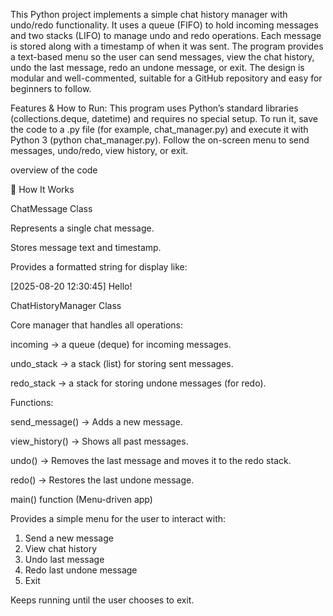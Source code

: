 This Python project implements a simple chat history manager with undo/redo functionality. It uses a queue (FIFO) to hold incoming messages and two stacks (LIFO) to manage undo and redo operations. Each message is stored along with a timestamp of when it was sent. The program provides a text-based menu so the user can send messages, view the chat history, undo the last message, redo an undone message, or exit. The design is modular and well-commented, suitable for a GitHub repository and easy for beginners to follow.

Features & How to Run: This program uses Python’s standard libraries (collections.deque, datetime) and requires no special setup. To run it, save the code to a .py file (for example, chat_manager.py) and execute it with Python 3 (python chat_manager.py). Follow the on-screen menu to send messages, undo/redo, view history, or exit.

overview of the code

🔹 How It Works

ChatMessage Class

Represents a single chat message.

Stores message text and timestamp.

Provides a formatted string for display like:

[2025-08-20 12:30:45] Hello!


ChatHistoryManager Class

Core manager that handles all operations:

incoming → a queue (deque) for incoming messages.

undo_stack → a stack (list) for storing sent messages.

redo_stack → a stack for storing undone messages (for redo).

Functions:

send_message() → Adds a new message.

view_history() → Shows all past messages.

undo() → Removes the last message and moves it to the redo stack.

redo() → Restores the last undone message.

main() function (Menu-driven app)

Provides a simple menu for the user to interact with:

1. Send a new message
2. View chat history
3. Undo last message
4. Redo last undone message
5. Exit


Keeps running until the user chooses to exit.
